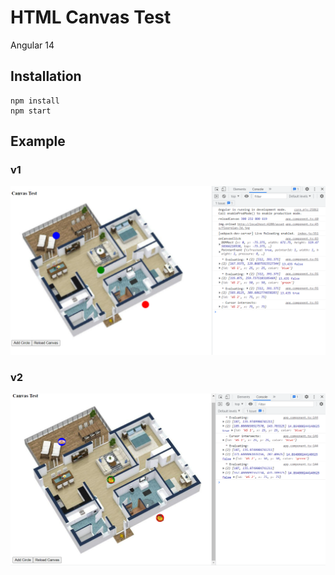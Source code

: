 # HTML Canvas Test

Angular 14

## Installation

```
npm install
npm start
```

## Example

### v1
![Screenshot of project](./README_images/screenshot.PNG)

### v2
![Screenshot of project](./README_images/screenshot-v2.PNG)
